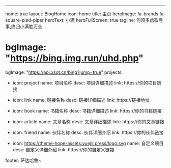 ---
home: true
layout: BlogHome
icon: home
title: 主页
heroImage: fa-brands fa-square-pied-piper
heroText: 小满
heroFullScreen: true
tagline: 何须多虑盈亏事,终归小满胜万全
# bgImage: "https://bing.img.run/uhd.php"
bgImage: "https://api.xsot.cn/bing?jump=true"
projects:
  - icon: project
    name: 项目名称
    desc: 项目详细描述
    link: https://你的项目链接

  - icon: link
    name: 链接名称
    desc: 链接详细描述
    link: https://链接地址

  - icon: book
    name: 书籍名称
    desc: 书籍详细描述
    link: https://你的书籍链接

  - icon: article
    name: 文章名称
    desc: 文章详细描述
    link: https://你的文章链接

  - icon: friend
    name: 伙伴名称
    desc: 伙伴详细介绍
    link: https://你的伙伴链接

  - icon: https://theme-hope-assets.vuejs.press/logo.svg
    name: 自定义项目
    desc: 自定义详细介绍
    link: https://你的自定义链接

footer: 萨达哈鲁~
